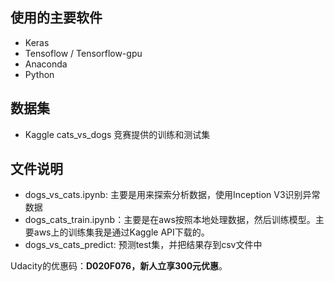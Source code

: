 ## 使用的主要软件
* Keras
* Tensoflow / Tensorflow-gpu
* Anaconda
* Python
## 数据集
* Kaggle cats_vs_dogs 竞赛提供的训练和测试集
## 文件说明
* dogs_vs_cats.ipynb: 主要是用来探索分析数据，使用Inception V3识别异常数据
* dogs_cats_train.ipynb：主要是在aws按照本地处理数据，然后训练模型。主要aws上的训练集我是通过Kaggle API下载的。
* dogs_vs_cats_predict: 预测test集，并把结果存到csv文件中

Udacity的优惠码：**D020F076，新人立享300元优惠**。
